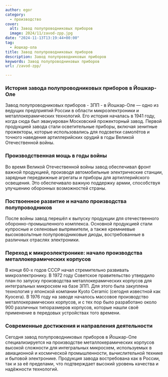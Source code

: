 ```yaml
---
author: egor
category:
  - производство
cover:
  alt: Завод полупроводниковых приборов
  image: 2024/11/zavod-zpp.jpg
date: "2024-11-13T13:19:44+00:00"
tag:
  - йошкар-ола
title: Завод полупроводниковых приборов
description: Завод полупроводниковых приборов
keywords: Завод полупроводниковых приборов
url: /zavod-zpp/

---
```

### История завода полупроводниковых приборов в Йошкар-Оле

Завод полупроводниковых приборов \- ЗПП \- в Йошкар-Оле — одно из ведущих предприятий России в области микроэлектроники и металлокерамических технологий. Его история началась в 1941 году, когда сюда был эвакуирован Московский прожекторный завод. Первой продукцией завода стали осветительные приборы, включая зенитные прожекторы, которые использовались для подсветки самолётов и точного наведения артиллерийских орудий в годы Великой Отечественной войны.

### Производственная мощь в годы войны

Во время Великой Отечественной войны завод обеспечивал фронт важной продукцией, производя автомобильные электрические станции, зарядные передвижные агрегаты и приборы для артиллерийского освещения. Это обеспечивало важную поддержку армии, способствуя улучшению оборонных возможностей страны.

### Поствоенное развитие и начало производства полупроводников

После войны завод перешёл к выпуску продукции для отечественного оборонно-промышленного комплекса. Основной продукцией стали купросные и селеновые выпрямители, а также кремниевые высоковольтные полупроводниковые диоды, востребованные в различных отраслях электроники.

### Переход к микроэлектронике: начало производства металлокерамических корпусов

В конце 60-х годов СССР начал стремительно развивать микроэлектронику. В 1972 году Советское правительство утвердило план по запуску производства металлокерамических корпусов для интегральных микросхем на базе ЗПП. Для этого была закуплена технология у японской компании Kyoto Ceramic (сегодня известной как Kyocera). В 1976 году на заводе началось массовое производство металлокерамических корпусов, и с тех пор было разработано около 900 различных типоразмеров корпусов, которые нашли своё применение в передовых устройствах того времени.

### Современные достижения и направления деятельности

Сегодня завод полупроводниковых приборов в Йошкар-Оле специализируется на производстве металлокерамических корпусов высокой сложности для интегральных микросхем, используемых в авиационной и космической промышленности, вычислительной технике и бытовой электронике. Продукция завода востребована как в России, так и за её пределами, что подтверждает высокий уровень качества и надёжности технологий.
